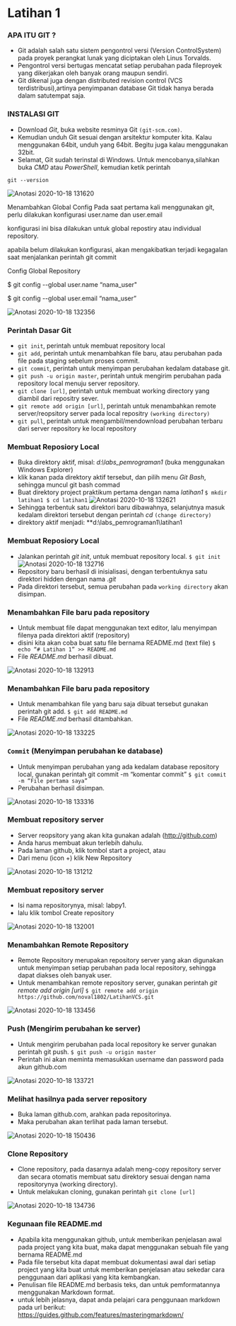 # Latihan 1
### APA ITU GIT ?
* Git adalah salah satu sistem pengontrol versi (Version ControlSystem) pada proyek perangkat lunak yang diciptakan oleh Linus Torvalds.
* Pengontrol versi bertugas mencatat setiap perubahan pada fileproyek yang dikerjakan oleh banyak orang maupun sendiri.
* Git dikenal juga dengan distributed revision control (VCS terdistribusi),artinya penyimpanan database Git tidak hanya berada dalam satutempat saja.


### INSTALASI GIT
* Download *Git*, buka website resminya Git `(git-scm.com)`.
* Kemudian unduh Git sesuai dengan arsitektur komputer kita. Kalau menggunakan 64bit, unduh yang 64bit. Begitu juga kalau menggunakan 32bit.
* Selamat, Git sudah terinstal di Windows. Untuk mencobanya,silahkan buka *CMD* atau *PowerShell*, kemudian ketik perintah

``git --version``

![Anotasi 2020-10-18 131620](https://user-images.githubusercontent.com/72904723/96360755-04c1e480-114a-11eb-8e1a-2e259ae5f836.png)

Menambahkan Global Config
Pada saat pertama kali menggunakan git, perlu dilakukan konfigurasi user.name dan user.email

konfigurasi ini bisa dilakukan untuk global repostiry atau individual repository.

apabila belum dilakukan konfigurasi, akan mengakibatkan terjadi kegagalan saat menjalankan perintah git commit

Config Global Repository

$ git config --global user.name “nama_user"

$ git config --global user.email “nama_user”

![Anotasi 2020-10-18 132356](https://user-images.githubusercontent.com/72904723/96360854-f7f1c080-114a-11eb-856a-fcadabe70f4f.png)

### Perintah Dasar Git

* `git init`, perintah untuk membuat repository local
* `git add`, perintah untuk menambahkan file baru, atau perubahan pada file pada staging sebelum proses commit.
* `git commit`, perintah untuk menyimpan perubahan kedalam database git.
* `git push -u origin master`, perintah untuk mengirim perubahan pada repository local menuju server repository.
* `git clone [url]`, perintah untuk membuat working directory yang diambil dari repositry sever.
* `git remote add origin [url]`, perintah untuk menambahkan remote server/reopsitory server pada local repositry ``(working directory)``
* `git pull`, perintah untuk mengambil/mendownload perubahan terbaru dari server repository ke local repository


### Membuat Reposiory Local

* Buka direktory aktif, misal: *d:\labs_pemrograman1* (buka menggunakan Windows Explorer)
* klik kanan pada direktory aktif tersebut, dan pilih menu *Git Bash*, sehingga muncul git bash commad
* Buat direktory project praktikum pertama dengan nama *latihan1*
``$ mkdir latihan1
$ cd latihan1``
![Anotasi 2020-10-18 132621](https://user-images.githubusercontent.com/72904723/96360998-20c68580-114c-11eb-99cd-47449836ee37.png)
* Sehingga terbentuk satu direktori baru dibawahnya, selanjutnya masuk kedalam direktori tersebut dengan perintah *cd* ``(change directory)``
* direktory aktif menjadi: **d:\labs_pemrograman1\latihan1

### Membuat Reposiory Local

* Jalankan perintah *git init*, untuk membuat repository local.
`$ git init`
![Anotasi 2020-10-18 132716](https://user-images.githubusercontent.com/72904723/96361201-0392b680-114e-11eb-8566-6dac0b756bd4.png)
* Repository baru berhasil di inisialisasi, dengan terbentuknya satu direktori hidden dengan nama .*git*
* Pada direktori tersebut, semua perubahan pada `working directory` akan disimpan.

### Menambahkan File baru pada repository

* Untuk membuat file dapat menggunakan text editor, lalu menyimpan filenya pada direktori aktif (repository)
* disini kita akan coba buat satu file bernama README.md (text file)
`$ echo “# Latihan 1” >> README.md`
* File *README.md* berhasil dibuat.

![Anotasi 2020-10-18 132913](https://user-images.githubusercontent.com/72904723/96361327-f924ec80-114e-11eb-81cd-d51e5ffa25bb.png)

### Menambahkan File baru pada repository

* Untuk menambahkan file yang baru saja dibuat tersebut gunakan perintah git add.
`$ git add README.md`
* File *README.md* berhasil ditambahkan.

![Anotasi 2020-10-18 133225](https://user-images.githubusercontent.com/72904723/96361427-b9aad000-114f-11eb-9ae2-af615bd9a7cb.png)

### `Commit` (Menyimpan perubahan ke database)

* Untuk menyimpan perubahan yang ada kedalam database repository local, gunakan perintah git commit -m “komentar commit”
`$ git commit -m “File pertama saya”`
* Perubahan berhasil disimpan.

![Anotasi 2020-10-18 133316](https://user-images.githubusercontent.com/72904723/96361474-3047cd80-1150-11eb-8ba1-af05cc05582d.png)

### Membuat repository server

* Server reopsitory yang akan kita gunakan adalah (http://github.com)
* Anda harus membuat akun terlebih dahulu.
* Pada laman github, klik tombol start a project, atau
* Dari menu (icon +) klik New Repository

![Anotasi 2020-10-18 131212](https://user-images.githubusercontent.com/72904723/96361506-83ba1b80-1150-11eb-96b4-664dff3c5965.png)

### Membuat repository server

* Isi nama repositorynya, misal: labpy1.
* lalu klik tombol Create repository

![Anotasi 2020-10-18 132001](https://user-images.githubusercontent.com/72904723/96361571-15298d80-1151-11eb-8d0a-66f24227dc89.png)

### Menambahkan Remote Repository

* Remote Repository merupakan repository server yang akan digunakan untuk menyimpan setiap perubahan pada local repository, sehingga dapat diakses oleh banyak user.
* Untuk menambahkan remote repository server, gunakan perintah *git remote add origin [url]*
`$ git remote add origin https://github.com/noval1802/LatihanVCS.git`

![Anotasi 2020-10-18 133456](https://user-images.githubusercontent.com/72904723/96361709-2757fb80-1152-11eb-98da-43c7ef81ff0e.png)

### Push (Mengirim perubahan ke server)

* Untuk mengirim perubahan pada local repository ke server gunakan perintah git push.
`$ git push -u origin master`
* Perintah ini akan meminta memasukkan username dan password pada akun github.com

![Anotasi 2020-10-18 133721](https://user-images.githubusercontent.com/72904723/96361735-638b5c00-1152-11eb-9c36-c9c8cbba689a.png)

### Melihat hasilnya pada server repository

* Buka laman github.com, arahkan pada repositorinya.
* Maka perubahan akan terlihat pada laman tersebut.

![Anotasi 2020-10-18 150436](https://user-images.githubusercontent.com/72904723/96361833-53c04780-1153-11eb-85c0-092087bab155.png)

### Clone Repository

* Clone repository, pada dasarnya adalah meng-copy repository server dan secara otomatis membuat satu direktory sesuai dengan nama repositorynya (working directory).
* Untuk melakukan cloning, gunakan perintah `git clone [url]`

![Anotasi 2020-10-18 134736](https://user-images.githubusercontent.com/72904723/96361881-95e98900-1153-11eb-9962-a56768376dd3.png)

### Kegunaan file README.md

* Apabila kita menggunakan github, untuk memberikan penjelasan awal pada project yang kita buat, maka dapat menggunakan sebuah file yang bernama README.md
* Pada file tersebut kita dapat membuat dokumentasi awal dari setiap project yang kita buat untuk memberikan penjelasan atau sekedar cara penggunaan dari aplikasi yang kita kembangkan.
* Penulisan file README.md berbasis teks, dan untuk pemformatannya menggunakan Markdown format.
* untuk lebih jelasnya, dapat anda pelajari cara penggunaan markdown pada url berikut: https://guides.github.com/features/masteringmarkdown/
